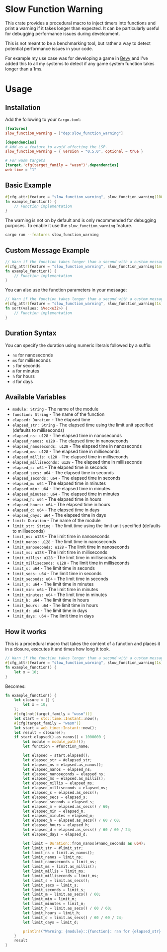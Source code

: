 # Slow Function Warning

This crate provides a procedural macro to inject timers into functions and print a warning if it takes longer than expected. It can be particularly useful for debugging performance issues during development.

This is not meant to be a benchmarking tool, but rather a way to detect potential performance issues in your code.

For example my use case was for developing a game in [Bevy](https://bevyengine.org/) and I've added this to all my systems to detect if any game system function takes longer than a 1ms.

# Usage

## Installation

Add the following to your `Cargo.toml`:

```toml
[features]
slow_function_warning = ["dep:slow_function_warning"]

[dependencies]
# Add as a feature to avoid affecting the LSP.
slow_function_warning = { version = "0.5.0", optional = true }

# For wasm targets
[target.'cfg(target_family = "wasm")'.dependencies]
web-time = "1"
```

## Basic Example

```rust
#[cfg_attr(feature = "slow_function_warning", slow_function_warning(1000ms))] // Warn if the function takes longer than 1000 milliseconds
fn example_function() {
    // Function implementation
}
```

The warning is not on by default and is only recommended for debugging purposes. To enable it use the `slow_function_warning` feature.

~~~bash
cargo run --features slow_function_warning
~~~

## Custom Message Example

```rust
// Warn if the function takes longer than a second with a custom message
#[cfg_attr(feature = "slow_function_warning", slow_function_warning(1ms, println!("Function {function} took too long!")))]
fn example_function() {
    // Function implementation
}
```

You can also use the function parameters in your message:

```rust
// Warn if the function takes longer than a second with a custom message
#[cfg_attr(feature = "slow_function_warning", slow_function_warning(1s, println!("Function {function} took {millis} for {} values!", values.len())))]
fn sort(values: &Vec<u32>) {
    // Function implementation
}
```

## Duration Syntax

You can specify the duration using numeric literals followed by a suffix:

* `ns` for nanoseconds
* `ms` for milliseconds
* `s` for seconds
* `m` for minutes
* `h` for hours
* `d` for days

## Available Variables

* `module: String` - The name of the module
* `function: String` - The name of the function
* `elapsed: Duration` - The elapsed time
* `elapsed_str: String` - The elapsed time using the limit unit specified (defaults to milliseconds)
* `elapsed_ns: u128` - The elapsed time in nanoseconds
* `elapsed_nanos: u128` - The elapsed time in nanoseconds
* `elapsed_nanoseconds: u128` - The elapsed time in nanoseconds
* `elapsed_ms: u128` - The elapsed time in milliseconds
* `elapsed_millis: u128` - The elapsed time in milliseconds
* `elapsed_milliseconds: u128` - The elapsed time in milliseconds
* `elapsed_s: u64` - The elapsed time in seconds
* `elapsed_secs: u64` - The elapsed time in seconds
* `elapsed_seconds: u64` - The elapsed time in seconds
* `elapsed_m: u64` - The elapsed time in minutes
* `elapsed_min: u64` - The elapsed time in minutes
* `elapsed_minutes: u64` - The elapsed time in minutes
* `elapsed_h: u64` - The elapsed time in hours
* `elapsed_hours: u64` - The elapsed time in hours
* `elapsed_d: u64` - The elapsed time in days
* `elapsed_days: u64` - The elapsed time in days
* `limit: Duration` - The name of the module
* `limit_str: String` - The limit time using the limit unit specified (defaults to milliseconds)
* `limit_ns: u128` - The limit time in nanoseconds
* `limit_nanos: u128` - The limit time in nanoseconds
* `limit_nanoseconds: u128` - The limit time in nanoseconds
* `limit_ms: u128` - The limit time in milliseconds
* `limit_millis: u128` - The limit time in milliseconds
* `limit_milliseconds: u128` - The limit time in milliseconds
* `limit_s: u64` - The limit time in seconds
* `limit_secs: u64` - The limit time in seconds
* `limit_seconds: u64` - The limit time in seconds
* `limit_m: u64` - The limit time in minutes
* `limit_min: u64` - The limit time in minutes
* `limit_minutes: u64` - The limit time in minutes
* `limit_h: u64` - The limit time in hours
* `limit_hours: u64` - The limit time in hours
* `limit_d: u64` - The limit time in days
* `limit_days: u64` - The limit time in days

## How it works

This is a procedural macro that takes the content of a function and places it in a closure, executes it and times how long it took.

```rust
// Warn if the function takes longer than a second with a custom message
#[cfg_attr(feature = "slow_function_warning", slow_function_warning(1s, println!("Function {function} took too long!")))]
fn example_function() {
    let x = 10;
}
```

Becomes:

```rust
fn example_function() {
    let closure = || {
        let x = 10;
    };
    #[cfg(not(target_family = "wasm"))]
    let start = std::time::Instant::now();
    #[cfg(target_family = "wasm")]
    let start = web_time::Instant::now();
    let result = closure();
    if start.elapsed().as_nanos() > 1000000 {
        let module = module_path!();
        let function = #function_name;

        let elapsed = start.elapsed();
        let elapsed_str = #elapsed_str;
        let elapsed_ns = elapsed.as_nanos();
        let elapsed_nanos = elapsed_ns;
        let elapsed_nanoseconds = elapsed_ns;
        let elapsed_ms = elapsed.as_millis();
        let elapsed_millis = elapsed_ms;
        let elapsed_milliseconds = elapsed_ms;
        let elapsed_s = elapsed.as_secs();
        let elapsed_secs = elapsed_s;
        let elapsed_seconds = elapsed_s;
        let elapsed_m = elapsed.as_secs() / 60;
        let elapsed_min = elapsed_m;
        let elapsed_minutes = elapsed_m;
        let elapsed_h = elapsed.as_secs() / 60 / 60;
        let elapsed_hours = elapsed_h;
        let elapsed_d = elapsed.as_secs() / 60 / 60 / 24;
        let elapsed_days = elapsed_d;

        let limit = Duration::from_nanos(#nano_seconds as u64);
        let limit_str = #limit_str;
        let limit_ns = limit.as_nanos();
        let limit_nanos = limit_ns;
        let limit_nanoseconds = limit_ns;
        let limit_ms = limit.as_millis();
        let limit_millis = limit_ms;
        let limit_milliseconds = limit_ms;
        let limit_s = limit.as_secs();
        let limit_secs = limit_s;
        let limit_seconds = limit_s;
        let limit_m = limit.as_secs() / 60;
        let limit_min = limit_m;
        let limit_minutes = limit_m;
        let limit_h = limit.as_secs() / 60 / 60;
        let limit_hours = limit_h;
        let limit_d = limit.as_secs() / 60 / 60 / 24;
        let limit_days = limit_d;

        println!("Warning: {module}::{function}: ran for {elapsed_str} (limit: {limit_str})")
    }
    result
}
```
